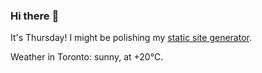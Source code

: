 ### Hi there :wave:

It's Thursday! I might be polishing my [static site generator](https://github.com/bewuethr/pandoc-bash-blog).

Weather in Toronto: sunny, at +20°C.
